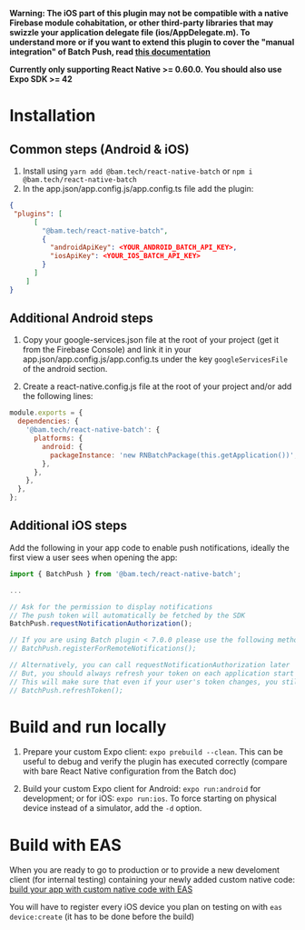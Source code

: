 **Warning: The iOS part of this plugin may not be compatible with a native Firebase module cohabitation, or other third-party libraries that may swizzle your application delegate file (ios/AppDelegate.m). To understand more or if you want to extend this plugin to cover the "manual integration" of Batch Push, read [this documentation](https://doc.batch.com/ios/advanced/manual-integration)**

**Currently only supporting React Native >= 0.60.0. You should also use Expo SDK >= 42**

# Installation

## Common steps (Android & iOS)

1. Install using `yarn add @bam.tech/react-native-batch` or `npm i @bam.tech/react-native-batch`
2. In the app.json/app.config.js/app.config.ts file add the plugin:

```json
{
 "plugins": [
      [
        "@bam.tech/react-native-batch",
        {
          "androidApiKey": <YOUR_ANDROID_BATCH_API_KEY>,
          "iosApiKey": <YOUR_IOS_BATCH_API_KEY>
        }
      ]
    ]
}
```

## Additional Android steps

1. Copy your google-services.json file at the root of your project (get it from the Firebase Console) and link it in your app.json/app.config.js/app.config.ts under the key `googleServicesFile` of the android section.

2. Create a react-native.config.js file at the root of your project and/or add the following lines:

```js
module.exports = {
  dependencies: {
    '@bam.tech/react-native-batch': {
      platforms: {
        android: {
          packageInstance: 'new RNBatchPackage(this.getApplication())',
        },
      },
    },
  },
};
```

## Additional iOS steps

Add the following in your app code to enable push notifications, ideally the first view a user sees when opening the app:

```js
import { BatchPush } from '@bam.tech/react-native-batch';

...

// Ask for the permission to display notifications
// The push token will automatically be fetched by the SDK
BatchPush.requestNotificationAuthorization();

// If you are using Batch plugin < 7.0.0 please use the following method or update the plugin.
// BatchPush.registerForRemoteNotifications();

// Alternatively, you can call requestNotificationAuthorization later
// But, you should always refresh your token on each application start
// This will make sure that even if your user's token changes, you still get notifications
// BatchPush.refreshToken();
```

# Build and run locally

1. Prepare your custom Expo client: `expo prebuild --clean`. This can be useful to debug and verify the plugin has executed correctly (compare with bare React Native configuration from the Batch doc)

2. Build your custom Expo client for Android: `expo run:android` for development; or for iOS: `expo run:ios`. To force starting on physical device instead of a simulator, add the `-d` option.

# Build with EAS

When you are ready to go to production or to provide a new develoment client (for internal testing) containing your newly added custom native code: [build your app with custom native code with EAS](https://docs.expo.dev/workflow/customizing/#releasing-apps-with-custom-native-code-to)

You will have to register every iOS device you plan on testing on with `eas device:create` (it has to be done before the build)
